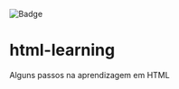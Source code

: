 ![Badge](http://img.shields.io/static/v1?label=STATUS&message=IN_PROGRESS&color=red&style=for-the-badge)
# html-learning

Alguns passos na aprendizagem em HTML
